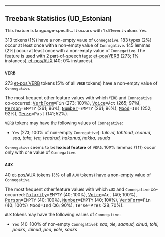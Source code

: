 

--------------------------------------------------------------------------------

## Treebank Statistics (UD_Estonian)

This feature is language-specific.
It occurs with 1 different values: `Yes`.

313 tokens (1%) have a non-empty value of `Connegative`.
183 types (2%) occur at least once with a non-empty value of `Connegative`.
145 lemmas (2%) occur at least once with a non-empty value of `Connegative`.
The feature is used with 2 part-of-speech tags: [et-pos/VERB]() (273; 1% instances), [et-pos/AUX]() (40; 0% instances).

### `VERB`

273 [et-pos/VERB]() tokens (5% of all `VERB` tokens) have a non-empty value of `Connegative`.

The most frequent other feature values with which `VERB` and `Connegative` co-occurred: <tt><a href="VerbForm.html">VerbForm</a>=Fin</tt> (273; 100%), <tt><a href="Voice.html">Voice</a>=Act</tt> (265; 97%), <tt><a href="Person.html">Person</a>=EMPTY</tt> (261; 96%), <tt><a href="Number.html">Number</a>=EMPTY</tt> (261; 96%), <tt><a href="Mood.html">Mood</a>=Ind</tt> (252; 92%), <tt><a href="Tense.html">Tense</a>=Past</tt> (141; 52%).

`VERB` tokens may have the following values of `Connegative`:

* `Yes` (273; 100% of non-empty `Connegative`): <em>tulnud, tahtnud, osanud, saa, taha, tea, teadnud, hakanud, hakka, suuda</em>

`Connegative` seems to be **lexical feature** of `VERB`. 100% lemmas (141) occur only with one value of `Connegative`.

### `AUX`

40 [et-pos/AUX]() tokens (3% of all `AUX` tokens) have a non-empty value of `Connegative`.

The most frequent other feature values with which `AUX` and `Connegative` co-occurred: <tt><a href="Polarity.html">Polarity</a>=EMPTY</tt> (40; 100%), <tt><a href="Voice.html">Voice</a>=Act</tt> (40; 100%), <tt><a href="Person.html">Person</a>=EMPTY</tt> (40; 100%), <tt><a href="Number.html">Number</a>=EMPTY</tt> (40; 100%), <tt><a href="VerbForm.html">VerbForm</a>=Fin</tt> (40; 100%), <tt><a href="Mood.html">Mood</a>=Ind</tt> (36; 90%), <tt><a href="Tense.html">Tense</a>=Pres</tt> (28; 70%).

`AUX` tokens may have the following values of `Connegative`:

* `Yes` (40; 100% of non-empty `Connegative`): <em>saa, ole, saanud, olnud, tohi, peaks, võinud, pea, pole, saaks</em>

